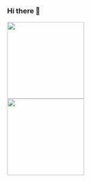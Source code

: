 ### Hi there 👋

<!--
**holand76/holand76** is a ✨ _special_ ✨ repository because its `README.md` (this file) appears on your GitHub profile.

Here are some ideas to get you started:

- 🔭 I’m currently working on ...
- 🌱 I’m currently learning ...
- 👯 I’m looking to collaborate on ...
- 🤔 I’m looking for help with ...
- 💬 Ask me about ...
- 📫 How to reach me: ...
- 😄 Pronouns: ...
- ⚡ Fun fact: ...
-->
<div>
<a href="https://github.com/holand76">
<img height="180em" src="https://github-readme-stats.vercel.app/api/top-langs/?username=holand76&layout=compact&langs_count=7&theme=dracula"/>
</div>
<div>
<img height="180em" src="https://github-readme-stats.vercel.app/api?username=holand76&show_icons=true&theme=midnight-purple&include_all_commits=true&count_private=true"/>
</div>
